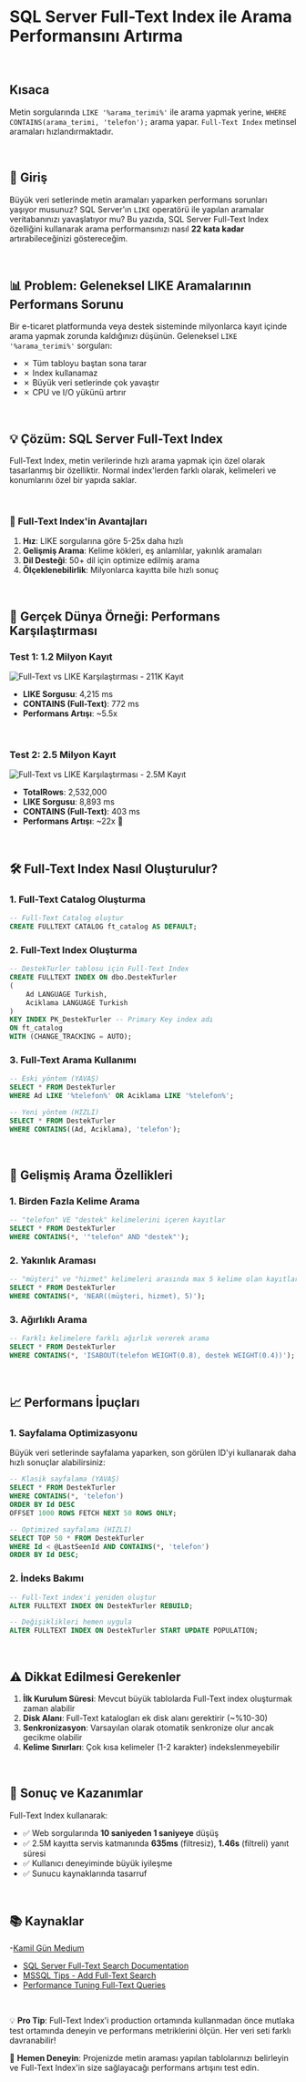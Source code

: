 # SQL Server Full-Text Index ile Arama Performansını Artırma

<br>


## Kısaca

Metin sorgularında `LIKE '%arama_terimi%'` ile arama yapmak yerine, `WHERE CONTAINS(arama_terimi, 'telefon');` arama yapar. `Full-Text Index` metinsel aramaları hızlandırmaktadır.


<br>

## 🚀 Giriş

Büyük veri setlerinde metin aramaları yaparken performans sorunları yaşıyor musunuz? SQL Server'ın `LIKE` operatörü ile yapılan aramalar veritabanınızı yavaşlatıyor mu? Bu yazıda, SQL Server Full-Text Index özelliğini kullanarak arama performansınızı nasıl **22 kata kadar** artırabileceğinizi göstereceğim.

<br>

## 📊 Problem: Geleneksel LIKE Aramalarının Performans Sorunu

Bir e-ticaret platformunda veya destek sisteminde milyonlarca kayıt içinde arama yapmak zorunda kaldığınızı düşünün. Geleneksel `LIKE '%arama_terimi%'` sorguları:

- ✗ Tüm tabloyu baştan sona tarar
- ✗ Index kullanamaz
- ✗ Büyük veri setlerinde çok yavaştır
- ✗ CPU ve I/O yükünü artırır

<br>

## 💡 Çözüm: SQL Server Full-Text Index

Full-Text Index, metin verilerinde hızlı arama yapmak için özel olarak tasarlanmış bir özelliktir. Normal index'lerden farklı olarak, kelimeleri ve konumlarını özel bir yapıda saklar.

<br>

### 🎯 Full-Text Index'in Avantajları

1. **Hız**: LIKE sorgularına göre 5-25x daha hızlı
2. **Gelişmiş Arama**: Kelime kökleri, eş anlamlılar, yakınlık aramaları
3. **Dil Desteği**: 50+ dil için optimize edilmiş arama
4. **Ölçeklenebilirlik**: Milyonlarca kayıtta bile hızlı sonuç

<br>

## 🔬 Gerçek Dünya Örneği: Performans Karşılaştırması

### Test 1: 1.2 Milyon Kayıt

![Full-Text vs LIKE Karşılaştırması - 211K Kayıt](src/image1.png)

- **LIKE Sorgusu**: 4,215 ms
- **CONTAINS (Full-Text)**: 772 ms
- **Performans Artışı**: ~5.5x

<br>

### Test 2: 2.5 Milyon Kayıt

![Full-Text vs LIKE Karşılaştırması - 2.5M Kayıt](src/image2.png)

- **TotalRows**: 2,532,000
- **LIKE Sorgusu**: 8,893 ms
- **CONTAINS (Full-Text)**: 403 ms
- **Performans Artışı**: ~22x 🚀

<br>

## 🛠️ Full-Text Index Nasıl Oluşturulur?

### 1. Full-Text Catalog Oluşturma

```sql
-- Full-Text Catalog oluştur
CREATE FULLTEXT CATALOG ft_catalog AS DEFAULT;
```

### 2. Full-Text Index Oluşturma

```sql
-- DestekTurler tablosu için Full-Text Index
CREATE FULLTEXT INDEX ON dbo.DestekTurler
(
    Ad LANGUAGE Turkish,
    Aciklama LANGUAGE Turkish
)
KEY INDEX PK_DestekTurler -- Primary Key index adı
ON ft_catalog
WITH (CHANGE_TRACKING = AUTO);
```

### 3. Full-Text Arama Kullanımı

```sql
-- Eski yöntem (YAVAŞ)
SELECT * FROM DestekTurler 
WHERE Ad LIKE '%telefon%' OR Aciklama LIKE '%telefon%';

-- Yeni yöntem (HIZLI)
SELECT * FROM DestekTurler 
WHERE CONTAINS((Ad, Aciklama), 'telefon');
```

<br>

## 🎨 Gelişmiş Arama Özellikleri

### 1. Birden Fazla Kelime Arama
```sql
-- "telefon" VE "destek" kelimelerini içeren kayıtlar
SELECT * FROM DestekTurler 
WHERE CONTAINS(*, '"telefon" AND "destek"');
```

### 2. Yakınlık Araması
```sql
-- "müşteri" ve "hizmet" kelimeleri arasında max 5 kelime olan kayıtlar
SELECT * FROM DestekTurler 
WHERE CONTAINS(*, 'NEAR((müşteri, hizmet), 5)');
```

### 3. Ağırlıklı Arama
```sql
-- Farklı kelimelere farklı ağırlık vererek arama
SELECT * FROM DestekTurler 
WHERE CONTAINS(*, 'ISABOUT(telefon WEIGHT(0.8), destek WEIGHT(0.4))');
```

<br>

## 📈 Performans İpuçları

### 1. Sayfalama Optimizasyonu

Büyük veri setlerinde sayfalama yaparken, son görülen ID'yi kullanarak daha hızlı sonuçlar alabilirsiniz:

```sql
-- Klasik sayfalama (YAVAŞ)
SELECT * FROM DestekTurler 
WHERE CONTAINS(*, 'telefon')
ORDER BY Id DESC
OFFSET 1000 ROWS FETCH NEXT 50 ROWS ONLY;

-- Optimized sayfalama (HIZLI)
SELECT TOP 50 * FROM DestekTurler 
WHERE Id < @LastSeenId AND CONTAINS(*, 'telefon')
ORDER BY Id DESC;
```

### 2. İndeks Bakımı

```sql
-- Full-Text index'i yeniden oluştur
ALTER FULLTEXT INDEX ON DestekTurler REBUILD;

-- Değişiklikleri hemen uygula
ALTER FULLTEXT INDEX ON DestekTurler START UPDATE POPULATION;
```

<br>

## ⚠️ Dikkat Edilmesi Gerekenler

1. **İlk Kurulum Süresi**: Mevcut büyük tablolarda Full-Text index oluşturmak zaman alabilir
2. **Disk Alanı**: Full-Text katalogları ek disk alanı gerektirir (~%10-30)
3. **Senkronizasyon**: Varsayılan olarak otomatik senkronize olur ancak gecikme olabilir
4. **Kelime Sınırları**: Çok kısa kelimeler (1-2 karakter) indekslenmeyebilir

<br>

## 🎯 Sonuç ve Kazanımlar

Full-Text Index kullanarak:
- ✅ Web sorgularında **10 saniyeden 1 saniyeye** düşüş
- ✅ 2.5M kayıtta servis katmanında **635ms** (filtresiz), **1.46s** (filtreli) yanıt süresi
- ✅ Kullanıcı deneyiminde büyük iyileşme
- ✅ Sunucu kaynaklarında tasarruf

<br>

## 📚 Kaynaklar

-[Kamil Gün Medium](https://medium.com/@kamillgun/full-text-search-e22a1251539)
- [SQL Server Full-Text Search Documentation](https://docs.microsoft.com/en-us/sql/relational-databases/search/full-text-search)
- [MSSQL Tips - Add Full-Text Search](https://www.mssqltips.com/sqlservertip/6841/add-full-text-search-sql-server/)
- [Performance Tuning Full-Text Queries](https://docs.microsoft.com/en-us/sql/relational-databases/search/improve-the-performance-of-full-text-queries)

<br>

💡 **Pro Tip**: Full-Text Index'i production ortamında kullanmadan önce mutlaka test ortamında deneyin ve performans metriklerini ölçün. Her veri seti farklı davranabilir!

🚀 **Hemen Deneyin**: Projenizde metin araması yapılan tablolarınızı belirleyin ve Full-Text Index'in size sağlayacağı performans artışını test edin.

